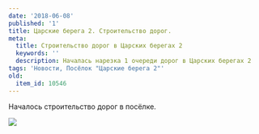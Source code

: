 ```yaml
---
date: '2018-06-08'
published: '1'
title: Царские берега 2. Строительство дорог.
meta:
  title: Строительство дорог в Царских берегах 2
  keywords: ''
  description: Началась нарезка 1 очереди дорог в Царских берегах 2
tags: 'Новости, Посёлок "Царские берега 2"'
old:
  item_id: 10546
---
```

Началось строительство дорог в посёлке.

![](/images/al3/cb_cb12.jpg)
